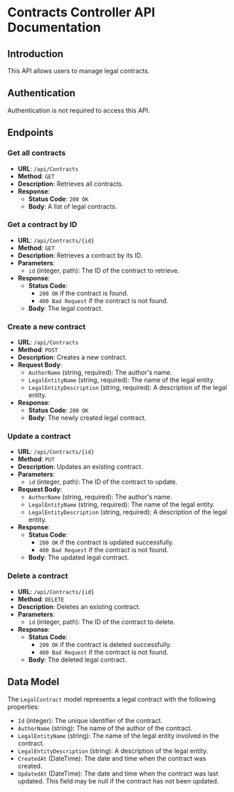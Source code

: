 # Contracts Controller API Documentation

## Introduction
This API allows users to manage legal contracts.

## Authentication
Authentication is not required to access this API.

## Endpoints

### Get all contracts
- **URL**: `/api/Contracts`
- **Method**: `GET`
- **Description**: Retrieves all contracts.
- **Response**: 
  - **Status Code**: `200 OK`
  - **Body**: A list of legal contracts.

### Get a contract by ID
- **URL**: `/api/Contracts/{id}`
- **Method**: `GET`
- **Description**: Retrieves a contract by its ID.
- **Parameters**: 
  - `id` (integer, path): The ID of the contract to retrieve.
- **Response**:
  - **Status Code**: 
    - `200 OK` if the contract is found.
    - `400 Bad Request` if the contract is not found.
  - **Body**: The legal contract.

### Create a new contract
- **URL**: `/api/Contracts`
- **Method**: `POST`
- **Description**: Creates a new contract.
- **Request Body**: 
  - `AuthorName` (string, required): The author's name.
  - `LegalEntityName` (string, required): The name of the legal entity.
  - `LegalEntityDescription` (string, required): A description of the legal entity.
- **Response**: 
  - **Status Code**: `200 OK`
  - **Body**: The newly created legal contract.

### Update a contract
- **URL**: `/api/Contracts/{id}`
- **Method**: `PUT`
- **Description**: Updates an existing contract.
- **Parameters**: 
  - `id` (integer, path): The ID of the contract to update.
- **Request Body**: 
  - `AuthorName` (string, required): The author's name.
  - `LegalEntityName` (string, required): The name of the legal entity.
  - `LegalEntityDescription` (string, required): A description of the legal entity.
- **Response**:
  - **Status Code**: 
    - `200 OK` if the contract is updated successfully.
    - `400 Bad Request` if the contract is not found.
  - **Body**: The updated legal contract.

### Delete a contract
- **URL**: `/api/Contracts/{id}`
- **Method**: `DELETE`
- **Description**: Deletes an existing contract.
- **Parameters**: 
  - `id` (integer, path): The ID of the contract to delete.
- **Response**:
  - **Status Code**: 
    - `200 OK` if the contract is deleted successfully.
    - `400 Bad Request` if the contract is not found.
  - **Body**: The deleted legal contract.

## Data Model
The `LegalContract` model represents a legal contract with the following properties:
- `Id` (integer): The unique identifier of the contract.
- `AuthorName` (string): The name of the author of the contract.
- `LegalEntityName` (string): The name of the legal entity involved in the contract.
- `LegalEntityDescription` (string): A description of the legal entity.
- `CreatedAt` (DateTime): The date and time when the contract was created.
- `UpdatedAt` (DateTime): The date and time when the contract was last updated. This field may be null if the contract has not been updated.